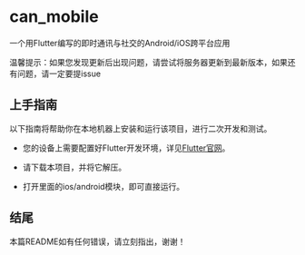 # can_mobile
一个用Flutter编写的即时通讯与社交的Android/iOS跨平台应用

温馨提示：如果您发现更新后出现问题，请尝试将服务器更新到最新版本，如果还有问题，请一定要提issue
## 上手指南
以下指南将帮助你在本地机器上安装和运行该项目，进行二次开发和测试。

- 您的设备上需要配置好Flutter开发环境，详见[Flutter官网](https://flutter-io.cn/docs/get-started/install)。

- 请下载本项目，并将它解压。

- 打开里面的ios/android模块，即可直接运行。
## 结尾
本篇README如有任何错误，请立刻指出，谢谢！
